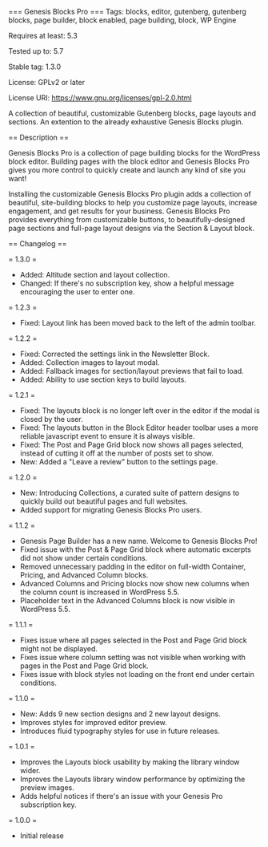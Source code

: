 === Genesis Blocks Pro ===
Tags: blocks, editor, gutenberg, gutenberg blocks, page builder, block enabled, page building, block, WP Engine

Requires at least: 5.3

Tested up to: 5.7

Stable tag: 1.3.0

License: GPLv2 or later

License URI: https://www.gnu.org/licenses/gpl-2.0.html

A collection of beautiful, customizable Gutenberg blocks, page layouts and sections. An extention to the already exhaustive Genesis Blocks plugin.

== Description ==

Genesis Blocks Pro is a collection of page building blocks for the WordPress block editor. Building pages with the block editor and Genesis Blocks Pro gives you more control to quickly create and launch any kind of site you want!

Installing the customizable Genesis Blocks Pro plugin adds a collection of beautiful, site-building blocks to help you customize page layouts, increase engagement, and get results for your business. Genesis Blocks Pro provides everything from customizable buttons, to beautifully-designed page sections and full-page layout designs via the Section & Layout block.


== Changelog ==

= 1.3.0 =
- Added: Altitude section and layout collection.
- Changed: If there's no subscription key, show a helpful message encouraging the user to enter one.

= 1.2.3 =
- Fixed: Layout link has been moved back to the left of the admin toolbar.

= 1.2.2 =
- Fixed: Corrected the settings link in the Newsletter Block.
- Added: Collection images to layout modal.
- Added: Fallback images for section/layout previews that fail to load.
- Added: Ability to use section keys to build layouts.

= 1.2.1 =
- Fixed: The layouts block is no longer left over in the editor if the modal is closed by the user.
- Fixed: The layouts button in the Block Editor header toolbar uses a more reliable javascript event to ensure it is always visible.
- Fixed: The Post and Page Grid block now shows all pages selected, instead of cutting it off at the number of posts set to show.
- New: Added a "Leave a review" button to the settings page.

= 1.2.0 =
- New: Introducing Collections, a curated suite of pattern designs to quickly build out beautiful pages and full websites.
- Added support for migrating Genesis Blocks Pro users.

= 1.1.2 =
- Genesis Page Builder has a new name. Welcome to Genesis Blocks Pro!
- Fixed issue with the Post & Page Grid block where automatic excerpts did not show under certain conditions.
- Removed unnecessary padding in the editor on full-width Container, Pricing, and Advanced Column blocks.
- Advanced Columns and Pricing blocks now show new columns when the column count is increased in WordPress 5.5.
- Placeholder text in the Advanced Columns block is now visible in WordPress 5.5.

= 1.1.1 =
- Fixes issue where all pages selected in the Post and Page Grid block might not be displayed.
- Fixes issue where column setting was not visible when working with pages in the Post and Page Grid block.
- Fixes issue with block styles not loading on the front end under certain conditions.

= 1.1.0 =
- New: Adds 9 new section designs and 2 new layout designs.
- Improves styles for improved editor preview.
- Introduces fluid typography styles for use in future releases.

= 1.0.1 =
- Improves the Layouts block usability by making the library window wider.
- Improves the Layouts library window performance by optimizing the preview images.
- Adds helpful notices if there's an issue with your Genesis Pro subscription key.

= 1.0.0 =
- Initial release
